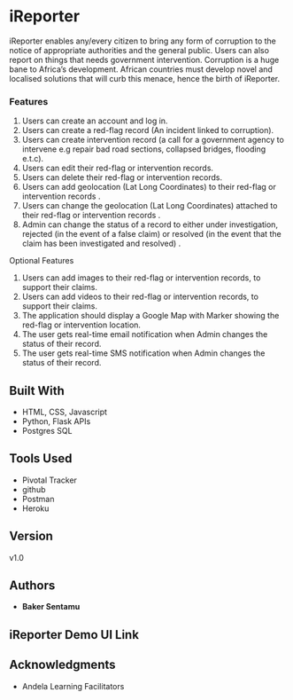 # iReporter

iReporter enables any/every citizen to bring any form of corruption to the notice of appropriate authorities and the
general public. Users can also report on things that needs government intervention. Corruption is a huge bane to Africa’s development. African countries must develop novel and
localised solutions that will curb this menace, hence the birth of iReporter.

### Features

1. Users can create an account and log in.
2. Users can create a red-flag record (An incident linked to corruption).
3. Users can create intervention record (a call for a government agency to intervene e.g
repair bad road sections, collapsed bridges, flooding e.t.c).
4. Users can edit their red-flag or intervention records.
5. Users can delete their red-flag or intervention records.
6. Users can add geolocation (Lat Long Coordinates) to their red-flag or intervention
records .
7. Users can change the geolocation (Lat Long Coordinates) attached to their red-flag or
intervention records .
8. Admin can change the status of a record to either under investigation, rejected (in the
event of a false claim) or resolved (in the event that the claim has been investigated and
resolved) .

Optional Features

1. Users can add images to their red-flag or intervention records, to support their claims.
2. Users can add videos to their red-flag or intervention records, to support their claims.
3. The application should display a Google Map with Marker showing the red-flag or
intervention location.
4. The user gets real-time email notification when Admin changes the status of their record.
5. The user gets real-time SMS notification when Admin changes the status of their record.


## Built With

* HTML, CSS, Javascript
* Python, Flask APIs
* Postgres SQL

## Tools Used

* Pivotal Tracker
* github
* Postman
* Heroku

## Version

v1.0 

## Authors

* **Baker Sentamu**

## iReporter Demo UI Link


## Acknowledgments

* Andela Learning Facilitators
